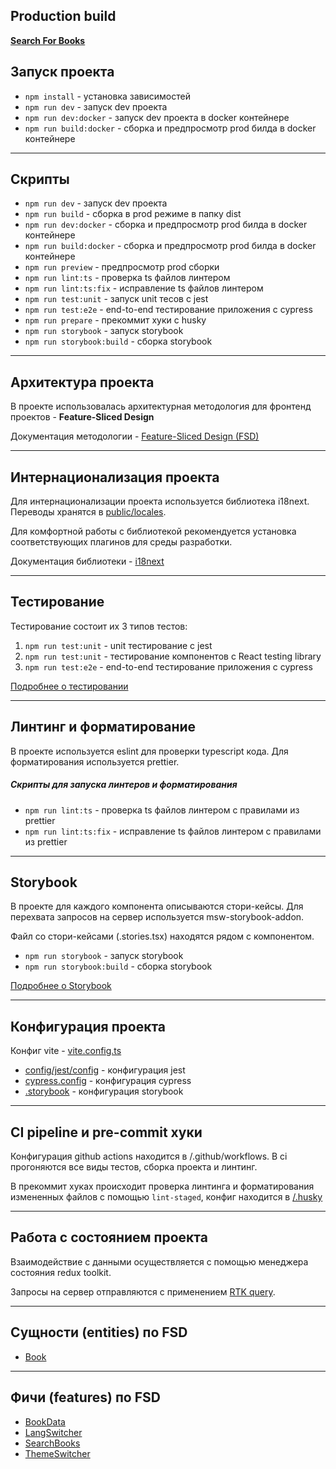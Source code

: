 ## Production build

**[Search For Books](https://gentle-malasada-f879c0.netlify.app)**

## Запуск проекта

- `npm install` - установка зависимостей
- `npm run dev` - запуск dev проекта
- `npm run dev:docker` - запуск dev проекта в docker контейнере
- `npm run build:docker` - сборка и предпросмотр prod билда в docker контейнере

---

## Скрипты

- `npm run dev` - запуск dev проекта
- `npm run build` - сборка в prod режиме в папку dist
- `npm run dev:docker` - сборка и предпросмотр prod билда в docker контейнере
- `npm run build:docker` - сборка и предпросмотр prod билда в docker контейнере
- `npm run preview` - предпросмотр prod сборки
- `npm run lint:ts` - проверка ts файлов линтером
- `npm run lint:ts:fix` - исправление ts файлов линтером
- `npm run test:unit` - запуск unit тесов с jest
- `npm run test:e2e` - end-to-end тестирование приложения с cypress
- `npm run prepare` - прекоммит хуки с husky
- `npm run storybook` - запуск storybook
- `npm run storybook:build` - сборка storybook

---

## Архитектура проекта

В проекте использовалась архитектурная методология для фронтенд проектов - **Feature-Sliced Design**

Документация методологии - [Feature-Sliced Design (FSD)](https://feature-sliced.design/ru/docs)

---

## Интернационализация проекта

Для интернационализации проекта используется библиотека i18next.
Переводы хранятся в [public/locales](./public/locales).

Для комфортной работы с библиотекой рекомендуется установка соответствующих плагинов для среды разработки.

Документация библиотеки - [i18next](https://react.i18next.com/)

---

## Тестирование

Тестирование состоит их 3 типов тестов:
1) `npm run test:unit` - unit тестирование с jest
2) `npm run test:unit` - тестирование компонентов с React testing library
3) `npm run test:e2e` - end-to-end тестирование приложения с cypress

[Подробнее о тестировании](./docs/test.md)

---

## Линтинг и форматирование

В проекте используется eslint для проверки typescript кода.
Для форматирования используется prettier.

##### Скрипты для запуска линтеров и форматирования
- `npm run lint:ts` - проверка ts файлов линтером с правилами из prettier
- `npm run lint:ts:fix` - исправление ts файлов линтером с правилами из prettier

---

## Storybook

В проекте для каждого компонента описываются стори-кейсы.
Для перехвата запросов на сервер используется msw-storybook-addon.

Файл со стори-кейсами (.stories.tsx) находятся рядом с компонентом.

- `npm run storybook` - запуск storybook
- `npm run storybook:build` - сборка storybook

[Подробнее о Storybook](./docs/storybook.md)

---
## Конфигурация проекта

Конфиг vite - [vite.config.ts](./vite.config.ts)

- [config/jest/config](./config/jest/config) - конфигурация jest
- [cypress.config](./cypress.config.ts) - конфигурация cypress
- [.storybook](./.storybook) - конфигурация storybook

---

## CI pipeline и pre-commit хуки

Конфигурация github actions находится в /.github/workflows.
В ci прогоняются все виды тестов, сборка проекта и линтинг.

В прекоммит хуках происходит проверка линтинга и форматирования измененных файлов с помощью `lint-staged`, конфиг
находится в [/.husky](./.husky)

---

## Работа с состоянием проекта

Взаимодействие с данными осуществляется с помощью менеджера состояния redux toolkit.

Запросы на сервер отправляются с применением [RTK query](./src/shared/api/rtkApi.ts).

---

## Сущности (entities) по FSD

- [Book](./src/entities/Book)

---

## Фичи (features) по FSD

- [BookData](./src/features/BookData)
- [LangSwitcher](./src/features/LangSwitcher)
- [SearchBooks](./src/features/SearchBooks)
- [ThemeSwitcher](./src/features/ThemeSwitcher)
